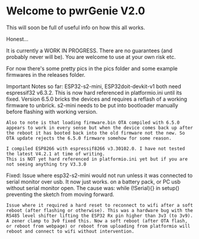 # Welcome to pwrGenie V2.0
This will soon be full of useful info on how this all works.

Honest...

It is currently a WORK IN PROGRESS. There are no guarantees (and probably never will be).
You are welcome to use at your own risk etc.

For now there's some pretty pics in the pics folder and some example firmwares in the releases folder.

Important Notes so far:
    ESP32-s2-mini, ESP32doit-devkit-v1 both need espressif32 v6.3.2.
    This is now hard referenced in platformio.ini until its fixed.
    Version 6.5.0 bricks the devices and requires a reflash of a working firmware to unbrick.
    s2-mini needs to be put into bootloader manually before flashing with working version.

    Also to note is that loading firmware.bin OTA compiled with 6.5.0 appears to work in every sense but when the device comes back up after the reboot it has booted back into the old firmware not the new. So OTA update rejects the 6.5.0 firmware somehow for some reason.

    I compiled ESP8266 with espressif8266 v3.30102.0. I have not tested the latest V4.2.1 at time of writing.
    This is NOT yet hard referenced in platformio.ini yet but if you are not seeing anything try V3.3.0


Fixed:
    Issue where esp32-s2-mini would not run unless it was connected to serial monitor over usb. It now just works. on a battery pack, or PC usb without serial monitor open. The cause was: while (!Serial){} in setup() preventing the sketch from moving forward. 

    Issue where it required a hard reset to reconnect to wifi after a soft reboot (after flashing or otherwise). This was a hardware bug with the RS485 level shifter lifting the ESP32 Rx pin higher than 3v3 (to 3v9). A zener clamp to 3v0 fixed this. Now a soft reboot (after OTA flash, or reboot from webpage) or reboot from uploading from platformio will reboot and connect to wifi without intervention.